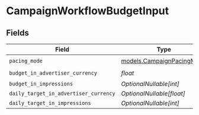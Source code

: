 # CampaignWorkflowBudgetInput


## Fields

| Field                                                        | Type                                                         | Required                                                     | Description                                                  |
| ------------------------------------------------------------ | ------------------------------------------------------------ | ------------------------------------------------------------ | ------------------------------------------------------------ |
| `pacing_mode`                                                | [models.CampaignPacingMode](../models/campaignpacingmode.md) | :heavy_check_mark:                                           | N/A                                                          |
| `budget_in_advertiser_currency`                              | *float*                                                      | :heavy_check_mark:                                           | N/A                                                          |
| `budget_in_impressions`                                      | *OptionalNullable[int]*                                      | :heavy_minus_sign:                                           | N/A                                                          |
| `daily_target_in_advertiser_currency`                        | *OptionalNullable[float]*                                    | :heavy_minus_sign:                                           | N/A                                                          |
| `daily_target_in_impressions`                                | *OptionalNullable[int]*                                      | :heavy_minus_sign:                                           | N/A                                                          |